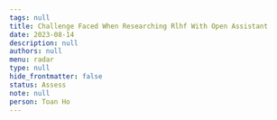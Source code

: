 ```yaml
---
tags: null
title: Challenge Faced When Researching Rlhf With Open Assistant
date: 2023-08-14
description: null
authors: null
menu: radar
type: null
hide_frontmatter: false
status: Assess
note: null
person: Toan Ho
---
```


